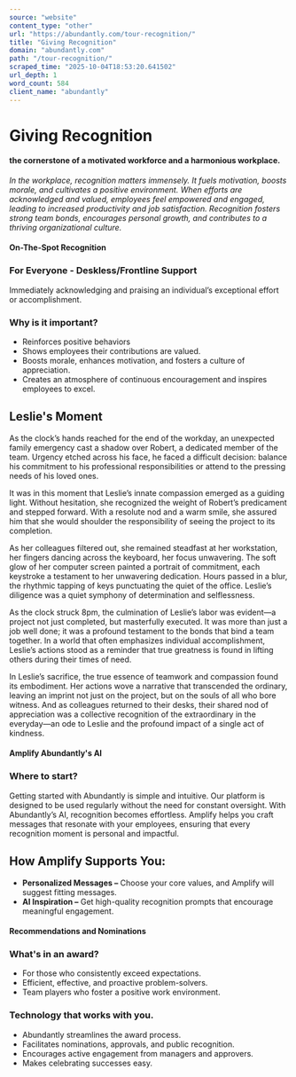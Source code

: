 ```yaml
---
source: "website"
content_type: "other"
url: "https://abundantly.com/tour-recognition/"
title: "Giving Recognition"
domain: "abundantly.com"
path: "/tour-recognition/"
scraped_time: "2025-10-04T18:53:20.641502"
url_depth: 1
word_count: 584
client_name: "abundantly"
---
```


# Giving Recognition

#### the cornerstone of a motivated workforce and a harmonious workplace.

_In the workplace, recognition matters immensely. It fuels motivation, boosts morale, and cultivates a positive environment. When efforts are acknowledged and valued, employees feel empowered and engaged, leading to increased productivity and job satisfaction. Recognition fosters strong team bonds, encourages personal growth, and contributes to a thriving organizational culture._

#### On-The-Spot Recognition

### For Everyone - Deskless/Frontline Support

Immediately acknowledging and praising an individual’s exceptional effort or accomplishment.  

### Why is it important?

*   Reinforces positive behaviors
*   Shows employees their contributions are valued.
*   Boosts morale, enhances motivation, and fosters a culture of appreciation.
*   Creates an atmosphere of continuous encouragement and inspires employees to excel.

## Leslie's Moment

As the clock’s hands reached for the end of the workday, an unexpected family emergency cast a shadow over Robert, a dedicated member of the team. Urgency etched across his face, he faced a difficult decision: balance his commitment to his professional responsibilities or attend to the pressing needs of his loved ones.

It was in this moment that Leslie’s innate compassion emerged as a guiding light. Without hesitation, she recognized the weight of Robert’s predicament and stepped forward. With a resolute nod and a warm smile, she assured him that she would shoulder the responsibility of seeing the project to its completion.

As her colleagues filtered out, she remained steadfast at her workstation, her fingers dancing across the keyboard, her focus unwavering. The soft glow of her computer screen painted a portrait of commitment, each keystroke a testament to her unwavering dedication. Hours passed in a blur, the rhythmic tapping of keys punctuating the quiet of the office. Leslie’s diligence was a quiet symphony of determination and selflessness.

As the clock struck 8pm, the culmination of Leslie’s labor was evident—a project not just completed, but masterfully executed. It was more than just a job well done; it was a profound testament to the bonds that bind a team together. In a world that often emphasizes individual accomplishment, Leslie’s actions stood as a reminder that true greatness is found in lifting others during their times of need.

In Leslie’s sacrifice, the true essence of teamwork and compassion found its embodiment. Her actions wove a narrative that transcended the ordinary, leaving an imprint not just on the project, but on the souls of all who bore witness. And as colleagues returned to their desks, their shared nod of appreciation was a collective recognition of the extraordinary in the everyday—an ode to Leslie and the profound impact of a single act of kindness.

#### Amplify Abundantly's AI

### Where to start?

Getting started with Abundantly is simple and intuitive. Our platform is designed to be used regularly without the need for constant oversight. With Abundantly’s AI, recognition becomes effortless. Amplify helps you craft messages that resonate with your employees, ensuring that every recognition moment is personal and impactful.

## How Amplify Supports You:

*   **Personalized Messages –** Choose your core values, and Amplify will suggest fitting messages.
*   **AI Inspiration –** Get high-quality recognition prompts that encourage meaningful engagement.

#### Recommendations and Nominations

### What's in an award?

*   For those who consistently exceed expectations.
*   Efficient, effective, and proactive problem-solvers.
*   Team players who foster a positive work environment.

### Technology that works with you.

*   Abundantly streamlines the award process.
*   Facilitates nominations, approvals, and public recognition.
*   Encourages active engagement from managers and approvers.
*   Makes celebrating successes easy.